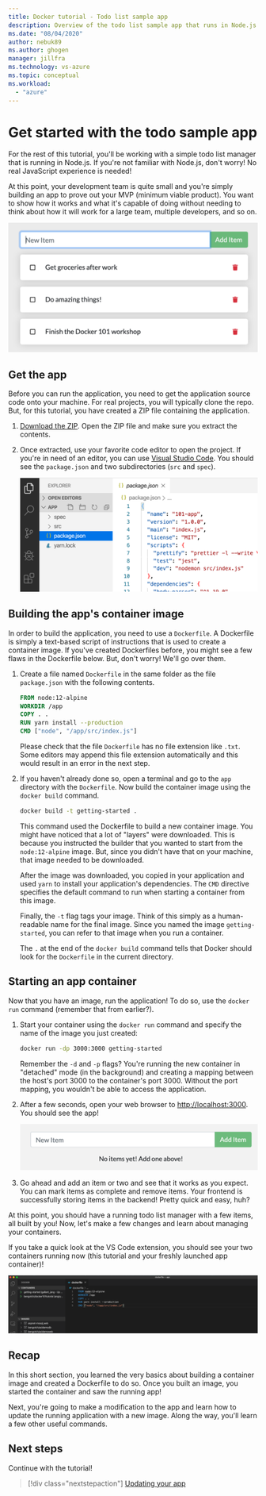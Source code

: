 ```yaml
---
title: Docker tutorial - Todo list sample app
description: Overview of the todo list sample app that runs in Node.js
ms.date: "08/04/2020"
author: nebuk89
ms.author: ghogen
manager: jillfra
ms.technology: vs-azure
ms.topic: conceptual
ms.workload:
  - "azure"
---
```

# Get started with the todo sample app

For the rest of this tutorial, you'll be working with a simple todo list manager that is running in Node.js. If you're not familiar with Node.js, don't worry! No real JavaScript experience is needed!

At this point, your development team is quite small and you're simply building an app to prove out your MVP (minimum viable product). You want to show how it works and what it's capable of doing without needing to think about how it will work for a large team, multiple developers, and so on.

![Todo List Manager Screenshot](media/todo-list-sample.png)

## Get the app

Before you can run the application, you need to get the application source code onto your machine. For real projects, you will typically clone the repo. But, for this tutorial, you have created a ZIP file containing the application.

1. [Download the ZIP](/assets/app.zip). Open the ZIP file and make sure you extract the contents.

1. Once extracted, use your favorite code editor to open the project. If you're in need of an editor, you can use [Visual Studio Code](https://code.visualstudio.com/). You should see the `package.json` and two subdirectories (`src` and `spec`).

    ![Screenshot of Visual Studio Code opened with the app loaded](media/ide-screenshot.png)

## Building the app's container image

In order to build the application, you need to use a `Dockerfile`. A Dockerfile is simply a text-based script of instructions that is used to create a container image. If you've created Dockerfiles before, you might see a few flaws in the Dockerfile below. But, don't worry! We'll go over them.

1. Create a file named `Dockerfile` in the same folder as the file `package.json` with the following contents.

    ```dockerfile
    FROM node:12-alpine
    WORKDIR /app
    COPY . .
    RUN yarn install --production
    CMD ["node", "/app/src/index.js"]
    ```

    Please check that the file `Dockerfile` has no file extension like `.txt`. Some editors may append this file extension automatically and this would result in an error in the next step.

1. If you haven't already done so, open a terminal and go to the `app` directory with the `Dockerfile`. Now build the container image using the `docker build` command.

    ```bash
    docker build -t getting-started .
    ```

    This command used the Dockerfile to build a new container image. You might have noticed that a lot of "layers" were downloaded. This is because you instructed the builder that you wanted to start from the `node:12-alpine` image. But, since you didn't have that on your machine, that image needed to be downloaded.

    After the image was downloaded, you copied in your application and used `yarn` to install your application's dependencies. The `CMD` directive specifies the default command to run when starting a container from this image.

    Finally, the `-t` flag tags your image. Think of this simply as a human-readable name for the final image. Since you named the image `getting-started`, you can refer to that image when you run a container.

    The `.` at the end of the `docker build` command tells that Docker should look for the `Dockerfile` in the current directory.

## Starting an app container

Now that you have an image, run the application! To do so, use the `docker run` command (remember that from earlier?).

1. Start your container using the `docker run` command and specify the name of the image you just created:

    ```bash
    docker run -dp 3000:3000 getting-started
    ```

    Remember the `-d` and `-p` flags? You're running the new container in "detached" mode (in the background) and creating a mapping between the host's port 3000 to the container's port 3000. Without the port mapping, you wouldn't be able to access the application.

1. After a few seconds, open your web browser to [http://localhost:3000](http://localhost:3000).
    You should see the app!

    ![Empty Todo List](media/todo-list-empty.png)

1. Go ahead and add an item or two and see that it works as you expect. You can mark items as complete and remove items. Your frontend is successfully storing items in the backend! Pretty quick and easy, huh?

At this point, you should have a running todo list manager with a few items, all built by you! Now, let's make a few changes and learn about managing your containers.

If you take a quick look at the VS Code extension, you should see your two containers running now (this tutorial and your freshly launched app container)!

![Docker Extension  with tutorial and app containers running](media/vs-two-containers.png)

## Recap

In this short section, you learned the very basics about building a container image and created a Dockerfile to do so. Once you built an image, you started the container and saw the running app!

Next, you're going to make a modification to the app and learn how to update the running application with a new image. Along the way, you'll learn a few other useful commands.

## Next steps

Continue with the tutorial!

> [!div class="nextstepaction"]
> [Updating your app](updating-your-app.md)